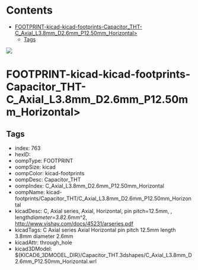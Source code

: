 



Contents
========

* [FOOTPRINT-kicad-kicad-footprints-Capacitor_THT-C_Axial_L3.8mm_D2.6mm_P12.50mm_Horizontal>](#footprint-kicad-kicad-footprints-capacitor_tht-c_axial_l38mm_d26mm_p1250mm_horizontal)
	* [Tags](#tags)
  
![][im]
# FOOTPRINT-kicad-kicad-footprints-Capacitor_THT-C_Axial_L3.8mm_D2.6mm_P12.50mm_Horizontal>

## Tags

- index: 763
- hexID: 
- oompType: FOOTPRINT
- oompSize: kicad
- oompColor: kicad-footprints
- oompDesc: Capacitor_THT
- oompIndex: C_Axial_L3.8mm_D2.6mm_P12.50mm_Horizontal
- oompName: kicad-footprints/Capacitor_THT/C_Axial_L3.8mm_D2.6mm_P12.50mm_Horizontal
- kicadDesc: C, Axial series, Axial, Horizontal, pin pitch=12.5mm, , length*diameter=3.8*2.6mm^2, http://www.vishay.com/docs/45231/arseries.pdf
- kicadTags: C Axial series Axial Horizontal pin pitch 12.5mm  length 3.8mm diameter 2.6mm
- kicadAttr: through_hole
- kicad3DModel: ${KICAD6_3DMODEL_DIR}/Capacitor_THT.3dshapes/C_Axial_L3.8mm_D2.6mm_P12.50mm_Horizontal.wrl



[im]: image.png
